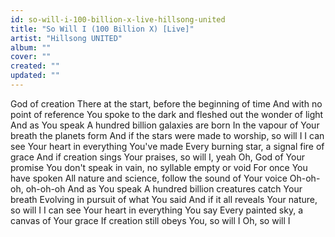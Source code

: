 ```yaml
---
id: so-will-i-100-billion-x-live-hillsong-united
title: "So Will I (100 Billion X) [Live]"
artist: "Hillsong UNITED"
album: ""
cover: ""
created: ""
updated: ""
---
```


God of creation
There at the start, before the beginning of time
And with no point of reference
You spoke to the dark and fleshed out the wonder of light
And as You speak
A hundred billion galaxies are born
In the vapour of Your breath the planets form
And if the stars were made to worship, so will I
I can see Your heart in everything You've made
Every burning star, a signal fire of grace
And if creation sings Your praises, so will I, yeah
Oh, God of Your promisе
You don't speak in vain, no syllable empty or void
For oncе You have spoken
All nature and science, follow the sound of Your voice
Oh-oh-oh, oh-oh-oh
And as You speak
A hundred billion creatures catch Your breath
Evolving in pursuit of what You said
And if it all reveals Your nature, so will I
I can see Your heart in everything You say
Every painted sky, a canvas of Your grace
If creation still obeys You, so will I
Oh, so will I